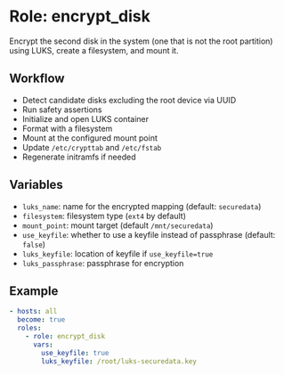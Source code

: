 # Role: encrypt_disk

Encrypt the second disk in the system (one that is not the root partition) using LUKS, create a filesystem, and mount it.

## Workflow

- Detect candidate disks excluding the root device via UUID
- Run safety assertions
- Initialize and open LUKS container
- Format with a filesystem
- Mount at the configured mount point
- Update `/etc/crypttab` and `/etc/fstab`
- Regenerate initramfs if needed

## Variables

- `luks_name`: name for the encrypted mapping (default: `securedata`)
- `filesystem`: filesystem type (`ext4` by default)
- `mount_point`: mount target (default `/mnt/securedata`)
- `use_keyfile`: whether to use a keyfile instead of passphrase (default: `false`)
- `luks_keyfile`: location of keyfile if `use_keyfile=true`
- `luks_passphrase`: passphrase for encryption

## Example

```yaml
- hosts: all
  become: true
  roles:
    - role: encrypt_disk
      vars:
        use_keyfile: true
        luks_keyfile: /root/luks-securedata.key
